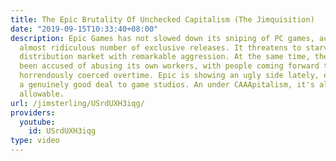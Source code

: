 ```yaml
---
title: The Epic Brutality Of Unchecked Capitalism (The Jimquisition)
date: "2019-09-15T10:33:40+08:00"
description: Epic Games has not slowed down its sniping of PC games, acquiring an
  almost ridiculous number of exclusive releases. It threatens to starve the PC digital
  distribution market with remarkable aggression. At the same time, the company has
  been accused of abusing its own workers, with people coming forward to speak of
  horrendously coerced overtime. Epic is showing an ugly side lately, even as it provides
  a genuinely good deal to game studios. An under CAAApitalism, it's all perfectly
  allowable.
url: /jimsterling/USrdUXH3iqg/
providers:
  youtube:
    id: USrdUXH3iqg
type: video
---
```

